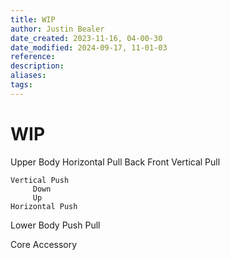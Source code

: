 ```yaml
---
title: WIP
author: Justin Bealer
date_created: 2023-11-16, 04-00-30
date_modified: 2024-09-17, 11-01-03
reference: 
description: 
aliases: 
tags: 
---
```

# WIP
Upper Body
    Horizontal Pull
        Back
        Front
    Vertical Pull
    
    Vertical Push
         Down 
         Up 
    Horizontal Push

Lower Body
    Push
    Pull

Core
Accessory
